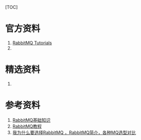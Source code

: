 [TOC]



# 官方资料

1. [RabbitMQ Tutorials](http://www.rabbitmq.com/getstarted.html)
2. 





# 精选资料

1. 





# 参考资料

1. [RabbitMQ基础知识](https://www.cnblogs.com/dwlsxj/p/RabbitMQ.html)
2. [RabbitMQ教程](https://blog.csdn.net/hellozpc/article/details/81436980)
3. [我为什么要选择RabbitMQ ，RabbitMQ简介，各种MQ选型对比](https://www.sojson.com/blog/48.html)





